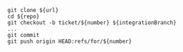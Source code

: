     git clone ${url}
    cd ${repo}
    git checkout -b ticket/${number} ${integrationBranch}
    ...
    git commit
    git push origin HEAD:refs/for/${number}
